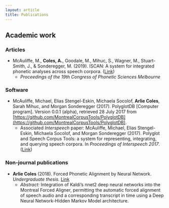 ```yaml
---
layout: article
title: Publications
---
```


## Academic work

### Articles

* McAuliffe, M., **Coles, A.**, Goodale, M., Mihuc, S., Wagner, M., Stuart-Smith, J., & Sonderegger, M. (2019). ISCAN: A system for integrated phonetic analyses across speech corpora. ([Link](https://eprints.gla.ac.uk/183719/))
  * *Proceedings of the 19th Congress of Phonetic Sciences Melbourne*

### Software

* McAuliffe, Michael, Elias Stengel-Eskin, Michaela Socolof, **Arlie Coles**, Sarah Mihuc, and Morgan Sonderegger (2017). PolyglotDB [Computer program]. Version 0.0.1 (alpha), retrieved 28 July 2017 from [https://github.com/MontrealCorpusTools/PolyglotDB](https://github.com/MontrealCorpusTools/PolyglotDB).
  * Associated *Interspeech* paper: McAuliffe, Michael, Elias Stengel-Eskin, Michaela Socolof, and Morgan Sonderegger (2017). Polyglot and Speech Corpus Tools: a system for representing, integrating, and querying speech corpora. In *Proceedings of Interspeech 2017*. ([Link](https://www.researchgate.net/publication/319185545_Polyglot_and_Speech_Corpus_Tools_A_System_for_Representing_Integrating_and_Querying_Speech_Corpora))
		
### Non-journal publications

* **Arlie Coles** (2018). Forced Phonetic Alignment by Neural Network. *Undergraduate thesis.* [Link](https://www.cs.mcgill.ca/~acoles/Forced_Phonetic_Alignment_Coles.pdf)
  * *Abstract:* Integration of Kaldi’s nnet2 deep neural networks into the Montreal Forced Aligner, permitting the automatic forced alignment of speech audio and a corresponding transcript in time using a Deep Neural Network-Hidden Markov Model architecture.
